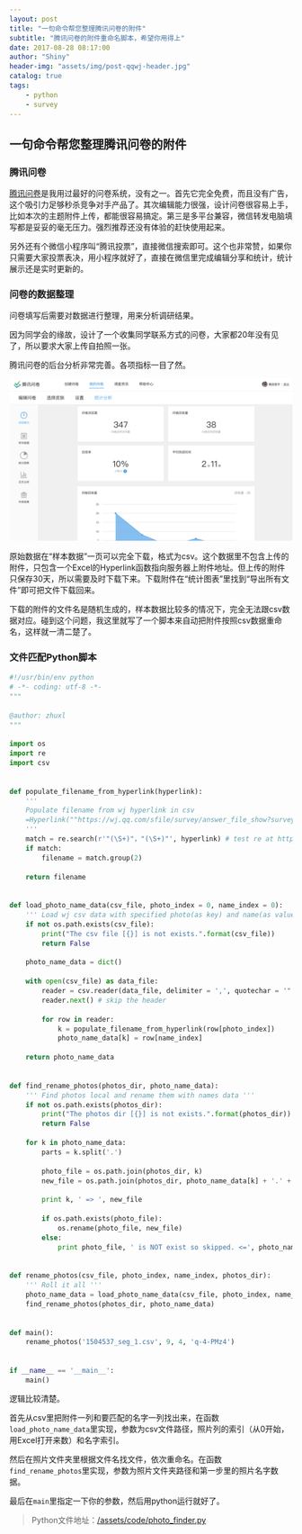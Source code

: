 ```yaml
---
layout: post
title: "一句命令帮您整理腾讯问卷的附件"
subtitle: "腾讯问卷的附件重命名脚本，希望你用得上"
date: 2017-08-28 08:17:00
author: "Shiny"
header-img: "assets/img/post-qqwj-header.jpg"
catalog: true
tags:
    - python
    - survey
---
```


## 一句命令帮您整理腾讯问卷的附件

### 腾讯问卷

[腾讯问卷](https://wj.qq.com/)是我用过最好的问卷系统，没有之一。首先它完全免费，而且没有广告，这个吸引力足够秒杀竞争对手产品了。其次编辑能力很强，设计问卷很容易上手，比如本次的主题附件上传，都能很容易搞定。第三是多平台兼容，微信转发电脑填写都是妥妥的毫无压力。强烈推荐还没有体验的赶快使用起来。

另外还有个微信小程序叫“腾讯投票”，直接微信搜索即可。这个也非常赞，如果你只需要大家投票表决，用小程序就好了，直接在微信里完成编辑分享和统计，统计展示还是实时更新的。

### 问卷的数据整理

问卷填写后需要对数据进行整理，用来分析调研结果。

因为同学会的缘故，设计了一个收集同学联系方式的问卷，大家都20年没有见了，所以要求大家上传自拍照一张。

腾讯问卷的后台分析非常完善。各项指标一目了然。

![post-qqwj-dashboard](/assets/img/post-qqwj-dashboard.png)

原始数据在“样本数据”一页可以完全下载，格式为csv。这个数据里不包含上传的附件，只包含一个Excel的Hyperlink函数指向服务器上附件地址。但上传的附件只保存30天，所以需要及时下载下来。下载附件在“统计图表”里找到“导出所有文件”即可把文件下载回来。

下载的附件的文件名是随机生成的，样本数据比较多的情况下，完全无法跟csv数据对应。碰到这个问题，我这里就写了一个脚本来自动把附件按照csv数据重命名，这样就一清二楚了。

### 文件匹配Python脚本

```python
#!/usr/bin/env python
# -*- coding: utf-8 -*-
"""

@author: zhuxl
"""

import os
import re
import csv


def populate_filename_from_hyperlink(hyperlink):
    '''
    Populate filename from wj hyperlink in csv
    =Hyperlink(""https://wj.qq.com/sfile/survey/answer_file_show?survey_id=1504537&question_id=q-4-PMz4&file_name=0_598e735b686afphpQYku2Ce340.JPG&download=1""，""0_598e735b686afphpQYku2Ce340.JPG"")
    '''
    match = re.search(r'"(\S+)"，"(\S+)"', hyperlink) # test re at http://regexr.com
    if match:
        filename = match.group(2)

    return filename


def load_photo_name_data(csv_file, photo_index = 0, name_index = 0):
    ''' Load wj csv data with specified photo(as key) and name(as value) index to populate data '''
    if not os.path.exists(csv_file):
        print("The csv file [{}] is not exists.".format(csv_file))
        return False

    photo_name_data = dict()

    with open(csv_file) as data_file:
        reader = csv.reader(data_file, delimiter = ',', quotechar = '"')
        reader.next() # skip the header

        for row in reader:
            k = populate_filename_from_hyperlink(row[photo_index])
            photo_name_data[k] = row[name_index]

    return photo_name_data


def find_rename_photos(photos_dir, photo_name_data):
    ''' Find photos local and rename them with names data '''
    if not os.path.exists(photos_dir):
        print("The photos dir [{}] is not exists.".format(photos_dir))
        return False

    for k in photo_name_data:
        parts = k.split('.')

        photo_file = os.path.join(photos_dir, k)
        new_file = os.path.join(photos_dir, photo_name_data[k] + '.' + parts[1])

        print k, ' => ', new_file

        if os.path.exists(photo_file):
            os.rename(photo_file, new_file)
        else:
            print photo_file, ' is NOT exist so skipped. <=', photo_name_data[k]


def rename_photos(csv_file, photo_index, name_index, photos_dir):
    ''' Roll it all '''
    photo_name_data = load_photo_name_data(csv_file, photo_index, name_index)
    find_rename_photos(photos_dir, photo_name_data)


def main():
    rename_photos('1504537_seg_1.csv', 9, 4, 'q-4-PMz4')


if __name__ == '__main__':
    main()
```

逻辑比较清楚。

首先从csv里把附件一列和要匹配的名字一列找出来，在函数`load_photo_name_data`里实现，参数为csv文件路径，照片列的索引（从0开始，用Excel打开来数）和名字索引。

然后在照片文件夹里根据文件名找文件，依次重命名。在函数`find_rename_photos`里实现，参数为照片文件夹路径和第一步里的照片名字数据。

最后在`main`里指定一下你的参数，然后用python运行就好了。

>Python文件地址：[/assets/code/photo_finder.py](/assets/code/photo_finder.py)